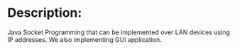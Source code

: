 # Description:
Java Socket Programming that can be implemented over LAN devices using IP addresses. We also implementing GUI application. 